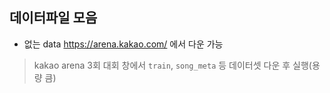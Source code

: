 ## 데이터파일 모음
- 없는 data https://arena.kakao.com/ 에서 다운 가능
> kakao arena 3회 대회 창에서 `train`, `song_meta` 등 데이터셋 다운 후 실행(용량 큼)
